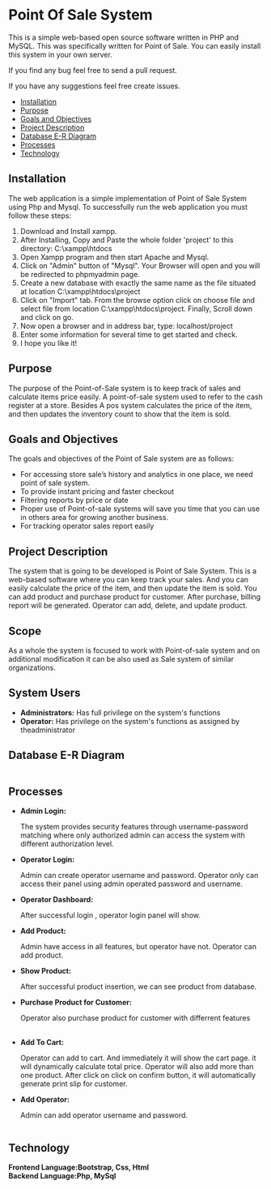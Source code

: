 # Point Of Sale System

<p> This is a simple web-based open source software written in PHP and MySQL. This was specifically written for Point of Sale. You can easily install this system in your own server.</p>

<p> If you find any bug feel free to send a pull request. </p> 

<p> If you have any suggestions feel free create issues. </p>

<ul>
    <li>
        <a href = "https://github.com/MdJusef/POS-System#Installation">Installation</a>
    </li>
    <li>
        <a href = "https://github.com/MdJusef/POS-System#Purpose">Purpose</a>
    </li>
    <li>
        <a href = "https://github.com/MdJusef/POS-System#goals-and-objectives">Goals and Objectives</a>
    </li>
    <li>
        <a href = "https://github.com/MdJusef/POS-System#project-description">Project Description</a>
    </li>
    <li>
        <a href = "https://github.com/MdJusef/POS-System#database-e-r-diagram">Database E-R Diagram</a>
    </li>
    <li>
        <a href = "https://github.com/MdJusef/POS-System#processes">Processes</a>
    </li>
    <li>
        <a href = "https://github.com/MdJusef/POS-System#technology">Technology</a>
    </li>
</ul>

## Installation
The web application is a simple implementation of Point of Sale System using Php and Mysql.
To successfully run the web application you must follow these steps:
<br>
<ol>
    <li>Download and Install xampp.</li>
    <li>After Installing, Copy and Paste the whole folder 'project'  to this directory: C:\xampp\htdocs</li>
    <li>Open Xampp program and then start Apache and Mysql.</li>
    <li> Click on "Admin" button of "Mysql". Your Browser will open and you will be redirected to phpmyadmin page.</li>
    <li>Create a new database with exactly the same name as the <pos_system.sql> file situated at 
        location C:\xampp\htdocs\project</li>
    <li>Click on "Import" tab. From the browse option click on choose file and select <testdb.sql> file 
        from location C:\xampp\htdocs\project. 
        Finally, Scroll down and click on go.</li>
    <li>Now open a browser and in address bar, type: localhost/project</li>
    <li>Enter some information for several time to get started and check.</li>
    <li>I hope you like it!</li>
</ol>

## Purpose
<p>The purpose of the Point-of-Sale system is to keep track of sales and calculate items price easily.
A point-of-sale system used to refer to the cash register at a store. Besides A pos system 
calculates the price of the item, and then updates the inventory count to show that the item is sold.</p>

## Goals and Objectives
<p> The goals and objectives of the Point of Sale system are as follows: </p>
<ul>
  <li>For accessing store sale’s history and analytics in one place, we need point of sale system.</li>
  <li>To provide instant pricing and faster checkout</li>
  <li>Filtering reports by price or date</li>
  <li>Proper use of Point-of-sale systems will save you time that you can use in others area for growing another business.</li>
  <li>For tracking operator sales report easily</li>
</ul>

## Project Description
<p>The system that is going to be developed is Point of Sale System. This is a web-based software 
where you can keep track your sales. And you can easily calculate the price of the item, and then 
update the item is sold. You can add product and purchase product for customer. After purchase,
billing report will be generated. Operator can add, delete, and update product.
</p>

## Scope
<p>As a whole the system is focused to work with Point-of-sale system and on additional modification
it can be also used as Sale system of similar organizations.</p>

## System Users
<ul>
  <strong><li>Administrators:</strong> Has full privilege on the system's functions</li></strong>
  <strong><li>Operator:</strong> Has privilege on the system's functions as assigned by theadministrator</li></strong>
</ul>

## Database E-R Diagram
<img src="screenshot/erdiagram.png" alt="">

## Processes
<ul>
  <li><strong>Admin Login:</strong><p>The system provides security features through username-password matching 
where only authorized admin can access the system with different authorization level.</p>
  <img src="screenshot/AdminLoginPanel.png" alt="">
  
  </li>

  <li><strong>Operator Login:</strong><p>Admin can create operator username and password. Operator only can 
access their panel using admin operated password and username.</p>
  <img src="screenshot/Operator%20log%20in.png" alt="">
  </li>

  <li><strong>Operator Dashboard:</strong><p>After successful login , operator login panel will show.</p>
  <img src="screenshot/Operator%20Dashboard.png" alt="">
  </li>

  <li><strong>Add Product: </strong><p>Admin have access in all features, but operator have not. Operator can add 
product.</p>
  <img src="screenshot/add%20product.png" alt="">
  </li>

  <li><strong>Show Product: </strong><p>After successful product insertion, we can see product from database.
 </p>
  <img src="screenshot/Show%20product%20data.png" alt="">
  </li>
 
 <li><strong>Purchase Product for Customer: </strong><p>Operator also purchase product for customer with differrent features</p>
  <img src="screenshot/purchase%20product.png" alt="">
  </li>
<br>
  <li><strong>Add To Cart: </strong><p>Operator can add to cart. And immediately it will show the cart page. it will
dynamically calculate total price. Operator will also add more than one product. After click on
click on confirm button, it will automatically generate print slip for customer.</p>
  <img src="screenshot/cart.png" alt="">
  </li>

<li><strong>Add Operator: </strong><p>Admin can add operator username and password.</p>
  <img src="screenshot/add%20operator.png" alt="">
  </li>
 
</ul>

## Technology
<strong>Frontend Language:Bootstrap, Css, Html </strong> <br>
<strong>Backend Language:Php, MySql </strong> 
